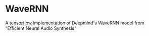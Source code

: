 # WaveRNN
A tensorflow implementation of Deepmind's WaveRNN model from "Efficient Neural Audio Synthesis"
